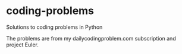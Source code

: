 # coding-problems
Solutions to coding problems in Python

The problems are from my dailycodingproblem.com subscription and project Euler.
